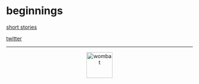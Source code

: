 # beginnings 

[short stories](testss.md)
      
[twitter](https://twitter.com/dorian_brennan "twitter")

---
<p align="center">
  <img src="https://dorianbrennan.github.io/beginnings/images/logosmall.png" width="70" title="wombat">
</p>
